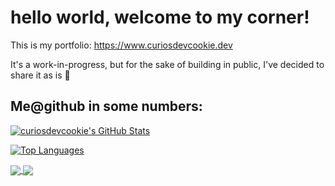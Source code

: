 # hello world, welcome to my corner!

This is my portfolio:
https://www.curiosdevcookie.dev

It's a work-in-progress, but for the sake of building in public, I've decided to share it as is 🦖


## Me@github in some numbers:

[![curiosdevcookie's GitHub Stats](https://github-readme-stats.vercel.app/api?username=curiosdevcookie&count_private=true&show_icons=true)](https://github.com/curiosdevcookie/github-readme-stats)

[![Top Languages](https://github-readme-stats.vercel.app/api/top-langs/?username=curiosdevcookie)](https://github.com/curiosdevcookie/github-readme-stats)

<a href="https://github.com/curiosdevcookie/github-readme-stats">
  <img align="center" src="https://github-readme-stats.vercel.app/api/pin/?username=curiosdevcookie&repo=github-readme-stats" />
</a>
<a href="https://github.com/curiosdevcookie/portfolio-v1.4.1">
  <img align="center" src="https://github-readme-stats.vercel.app/api/pin/?username=curiosdevcookie&repo=portfolio-v1.4.1" />
</a>
